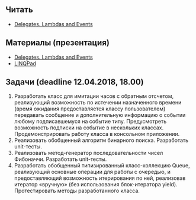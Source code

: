 ## Читать
- [Delegates. Lambdas and Events](https://github.com/EPM-RD-NETLAB/.NET-Framework-modules/tree/master/M9.%20Delegates.%20Lambdas%20and%20Events)

## Материалы (презентация)
- [Delegates. Lambdas and Events](https://github.com/EPM-RD-NETLAB/.NET-Framework-modules/tree/master/M9.%20Delegates.%20Lambdas%20and%20Events)
- [LINQPad](https://drive.google.com/drive/u/0/folders/1fLIy7z2iGrsxRucOh471Kgqvory9O7Nc)

## Задачи (deadline 12.04.2018, 18.00)
1. Разработать класс для имитации часов с обратным отсчетом, реализующий возможность по истечении назначенного времени (время ожидания предоставляется классу пользователем) передавать сообщение и дополнительную информацию о событии любому подписавшемуся на событие типу. Предусмотреть возможность подписки на событие в нескольких классах. Продемонстрировать работу класса в консольном приложении.
2. Реализовать обобщенный алгоритм бинарного поиска. Разработать unit-тесты.
3. Реализовать метод-генератор последовательности чисел Фибоначчи. Разработать unit-тесты.
4. Разработать обобщенный типизированный класс-коллекцию Queue, реализующий основные операции для работы с очередью, и предоставляющий возможность итерирования по ней, реализовав итератор «вручную» (без использования блок-итератора yield). Протестировать методы разработанного класса.
